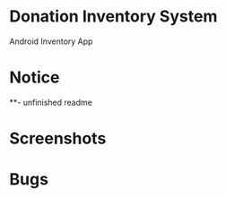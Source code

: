 # Donation Inventory System
Android Inventory App

# Notice
**- unfinished readme


# Screenshots

# Bugs

